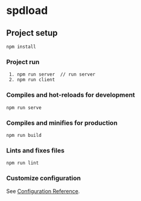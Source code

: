 # spdload

## Project setup
```
npm install
```

### Project run
```
 1. npm run server  // run server 
 2. npm run client
```

### Compiles and hot-reloads for development
```
npm run serve
```

### Compiles and minifies for production
```
npm run build
```

### Lints and fixes files
```
npm run lint
```

### Customize configuration
See [Configuration Reference](https://cli.vuejs.org/config/).

